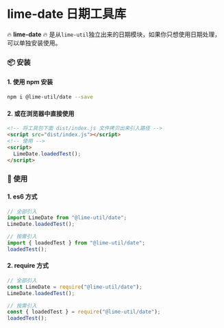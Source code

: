 # lime-date 日期工具库

🔥 **lime-date** 🔥 是从`lime-util`独立出来的日期模块，如果你只想使用日期处理，可以单独安装使用。

### 📦 安装

#### 1. 使用 npm 安装

```bash
npm i @lime-util/date --save
```

#### 2. 或在浏览器中直接使用

```html
<!-- 将工具包下面 dist/index.js 文件拷贝出来引入路径 -->
<script src="dist/index.js"></script>
<!-- 使用 -->
<script>
  LimeDate.loadedTest();
</script>
```

### 🎨 使用

#### 1. es6 方式

```javascript
// 全部引入
import LimeDate from "@lime-util/date";
LimeDate.loadedTest();

// 按需引入
import { loadedTest } from "@lime-util/date";
loadedTest();
```

#### 2. require 方式

```javascript
// 全部引入
const LimeDate = require("@lime-util/date");
LimeDate.loadedTest();

// 按需引入
const { loadedTest } = require("@lime-util/date");
loadedTest();
```
